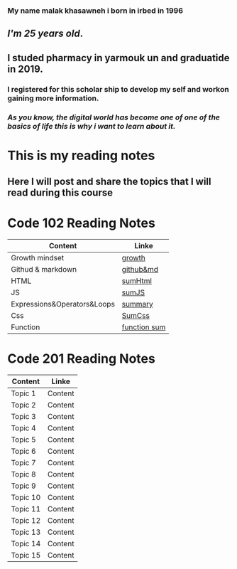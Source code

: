 ### My name malak khasawneh i born in irbed in 1996
## **_I'm 25 years old_**.
## **I studed pharmacy in yarmouk un and graduatide in 2019.**
### I registered for this scholar ship to develop my self and workon gaining more information.
### _**As you know, the digital world has become one of one of the basics of life this is why i want to learn about it.**_ 
#
# This is my reading notes
## Here I will post and share the topics that I will read during this course
#
# Code 102 Reading Notes
Content      | Linke
------------ | -------------
Growth mindset |[growth](https://malakkhasawneh2.github.io/reading-notes/one)
Githud & markdown |[github&md](https://github.com/malakkhasawneh2/reading-notes/blob/main/summarize1.md)
HTML |[sumHtml](https://malakkhasawneh2.github.io/reading-notes/hhhh)
JS |[sumJS](https://malakkhasawneh2.github.io/reading-notes/jssumm)
Expressions&Operators&Loops |[summary](https://malakkhasawneh2.github.io/reading-notes/loop)
Css |[SumCss](https://malakkhasawneh2.github.io/reading-notes/css)
Function |[function sum](https://malakkhasawneh2.github.io/reading-notes/Functions)
#
# **Code 201 Reading Notes**
Content      | Linke
------------ | -------------
Topic 1 | Content 
Topic 2 | Content 
Topic 3 | Content 
Topic 4 | Content 
Topic 5 | Content 
Topic 6 | Content 
Topic 7 | Content 
Topic 8 | Content 
Topic 9 | Content 
Topic 10 | Content 
Topic 11 | Content 
Topic 12 | Content 
Topic 13 | Content 
Topic 14 | Content 
Topic 15 | Content 


